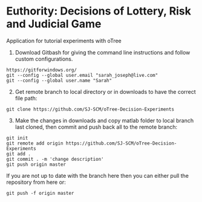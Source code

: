 # Euthority: Decisions of Lottery, Risk and Judicial Game
Application for tutorial experiments with oTree

1. Download Gitbash for giving the command line instructions and follow custom configurations. 
```
https://gitforwindows.org/
git --config --global user.email "sarah_joseph@live.com"
git --config --global user.name "Sarah"
```

2. Get remote branch to local directory or in downloads to have the correct file path:
```
git clone https://github.com/SJ-SCM/oTree-Decision-Experiments
```
3. Make the changes in downloads and copy matlab folder to local branch last cloned, then commit and push back all to the remote branch:
```
git init
git remote add origin https://github.com/SJ-SCM/oTree-Decision-Experiments
git add .
git commit . -m 'change description'
git push origin master
```
If you are not up to date with the branch here then you can either pull the repository from here or:
```
git push -f origin master
```
